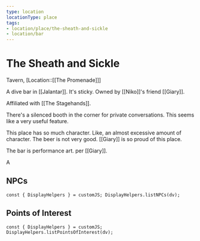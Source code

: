 ```yaml
---
type: location
locationType: place
tags: 
- location/place/the-sheath-and-sickle
- location/bar
---
```


# The Sheath and Sickle
Tavern, [Location::[[The Promenade]]]

A dive bar in [[Jalantar]]. It's sticky. Owned by [[Niko]]'s friend [[Giary]].

Affiliated with [[The Stagehands]].

There's a silenced booth in the corner for private conversations. This seems like a very useful feature.

This place has so much character. Like, an almost excessive amount of character. The beer is not very good. [[Giary]] is so proud of this place.

The bar is performance art. per [[Giary]].


A

## NPCs
```dataviewjs
const { DisplayHelpers } = customJS; DisplayHelpers.listNPCs(dv);
```

## Points of Interest
```dataviewjs
const { DisplayHelpers } = customJS; DisplayHelpers.listPointsOfInterest(dv);
```
